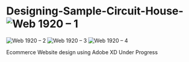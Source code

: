 # Designing-Sample-Circuit-House-![Web 1920 – 1](https://user-images.githubusercontent.com/95129649/203726458-c8c23da8-2286-40d2-b0fd-0d769da59bc7.png)
![Web 1920 – 2](https://user-images.githubusercontent.com/95129649/203726473-c969d76d-43d9-4966-bef1-0664eaf5a49a.png)
![Web 1920 – 3](https://user-images.githubusercontent.com/95129649/203726477-0dd2f372-8607-46ec-83a0-790c6d71d5ad.png)
![Web 1920 – 4](https://user-images.githubusercontent.com/95129649/203726480-21c96c78-33c9-43c9-8caf-4273a9acd722.png)


Ecommerce Website design using Adobe XD Under Progress
